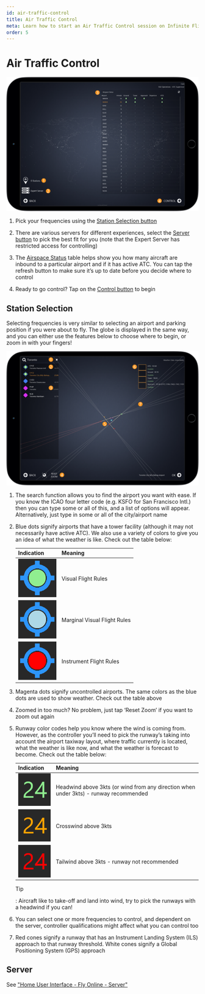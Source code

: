 ```yaml
---
id: air-traffic-control
title: Air Traffic Control
meta: Learn how to start an Air Traffic Control session on Infinite Flight.
order: 5
---
```


# Air Traffic Control

![ATC Page](_images/manual/frames/atc.png)

1. Pick your frequencies using the [Station Selection button](#station-selection)

   

2. There are various servers for different experiences, select the [Server button](/guide/getting-started/home-screen/air-traffic-control#server) to pick the best fit for you (note that the Expert Server has restricted access for controlling)

   

3. The [Airspace Status](/guide/getting-started/atc-user-interface/status#status) table helps show you how many aircraft are inbound to a particular airport and if it has active ATC. You can tap the refresh button to make sure it’s up to date before you decide where to control

   

4. Ready to go control? Tap on the [Control button](/guide/getting-started/atc-user-interface/ground-tower-radar#ground%2C-tower-%26-radar) to begin

 

## Station Selection

Selecting frequencies is very similar to selecting an airport and parking position if you were about to fly. The globe is displayed in the same way, and you can either use the features below to choose where to begin, or zoom in with your fingers!

 ![ATC Map Page](_images/manual/frames/atc-map.png)



1. The search function allows you to find the airport you want with ease. If you know the ICAO four letter code (e.g. KSFO for San Francisco Intl.) then you can type some or all of this, and a list of options will appear. Alternatively, just type in some or all of the city/airport name

   

2. Blue dots signify airports that have a tower facility (although it may not necessarily have active ATC). We also use a variety of colors to give you an idea of what the weather is like. Check out the table below:

    | Indication                                      | Meaning                      |
    | ----------------------------------------------- | ---------------------------- |
    | ![VFR](_images/manual/tables/weather-vfr.png)   | Visual Flight Rules          |
    | ![MVFR](_images/manual/tables/weather-mvfr.png) | Marginal Visual Flight Rules |
    | ![IFR](_images/manual/tables/weather-ifr.png)   | Instrument Flight Rules      |



3. Magenta dots signify uncontrolled airports. The same colors as the blue dots are used to show weather. Check out the table above

   

4. Zoomed in too much? No problem, just tap ‘Reset Zoom’ if you want to zoom out again

   

5. Runway color codes help you know where the wind is coming from. However, as the controller you’ll need to pick the runway’s taking into account the airport taxiway layout, where traffic currently is located, what the weather is like now, and what the weather is forecast to become. Check out the table below:

    | Indication                                                 | Meaning                                                      |
    | ---------------------------------------------------------- | ------------------------------------------------------------ |
    | ![Green Runway](_images/manual/tables/weather-green.png)   | Headwind above 3kts (or wind from any direction when under 3kts) - runway recommended |
    | ![Orange Runway](_images/manual/tables/weather-orange.png) | Crosswind above 3kts                                         |
    | ![Red Runway](_images/manual/tables/weather-red.png)       | Tailwind above 3kts - runway not recommended                 |
    
     
    
    Tip
    
    : Aircraft like to take-off and land into wind, try to pick the runways with a headwind if you can!
    
    
    
6. You can select one or more frequencies to control, and dependent on the server, controller qualifications might affect what you can control too

    

7. Red cones signify a runway that has an Instrument Landing System (ILS) approach to that runway threshold. White cones signify a Global Positioning System (GPS) approach

 

## Server

See ["Home User Interface - Fly Online - Server"](/guide/getting-started/home-user-interface/fly-online#server)